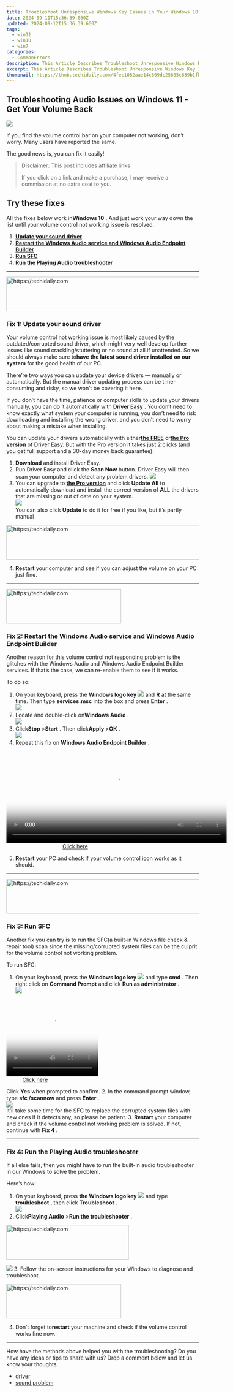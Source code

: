 ```yaml
---
title: Troubleshoot Unresponsive Windows Key Issues in Your Windows 10 System
date: 2024-09-11T15:36:39.660Z
updated: 2024-09-12T15:36:39.660Z
tags:
  - win11
  - win10
  - win7
categories:
  - CommonErrors
description: This Article Describes Troubleshoot Unresponsive Windows Key Issues in Your Windows 10 System
excerpt: This Article Describes Troubleshoot Unresponsive Windows Key Issues in Your Windows 10 System
thumbnail: https://thmb.techidaily.com/4fec1082aae14c609dc25605c639b1fbe3c36aac7cabbe84615d93d1098bb494.jpg
---
```


## Troubleshooting Audio Issues on Windows 11 - Get Your Volume Back

![](https://images.drivereasy.com/wp-content/uploads/2018/10/img_5bb5d46a84135.jpg)

 If you find the volume control bar on your computer not working, don’t worry. Many users have reported the same.

The good news is, you can fix it easily!

>  Disclaimer: This post includes affiliate links
>
>  If you click on a link and make a purchase, I may receive a commission at no extra cost to you.
>

## Try these fixes

 All the fixes below work in**Windows 10** . And just work your way down the list until your volume control not working issue is resolved.

1. [**Update your sound driver**](https://tools.techidaily.com/drivereasy/download/)
2. [**Restart the Windows Audio service and Windows Audio Endpoint Builder**](https://tools.techidaily.com/drivereasy/download/)
3. [**Run SFC**](https://tools.techidaily.com/drivereasy/download/)
4. [**Run the Playing Audio troubleshooter**](https://tools.techidaily.com/drivereasy/download/)

---

<!-- affiliate ads begin -->
<a href="https://aligracehair.sjv.io/c/5597632/2135375/19272" target="_top" id="2135375">
  <img src="//a.impactradius-go.com/display-ad/19272-2135375" border="0" alt="https://techidaily.com" width="728" height="90"/>
</a>
<img height="0" width="0" src="https://aligracehair.sjv.io/i/5597632/2135375/19272" style="position:absolute;visibility:hidden;" border="0" />
<!-- affiliate ads end -->

### Fix 1: Update your sound driver

 Your volume control not working issue is most likely caused by the outdated/corrupted sound driver, which might very well develop further issues like sound crackling/stuttering or no sound at all if unattended. So we should always make sure to**have the latest sound driver installed on our system** for the good health of our PC.

 There’re two ways you can update your device drivers — manually or automatically. But the manual driver updating process can be time-consuming and risky, so we won’t be covering it here.

 If you don’t have the time, patience or computer skills to update your drivers manually, you can do it automatically with **[Driver Easy](https://tools.techidaily.com/drivereasy/download/)**  .  You don’t need to know exactly what system your computer is running, you don’t need to risk downloading and installing the wrong driver, and you don’t need to worry about making a mistake when installing.

 You can update your drivers automatically with either[**the FREE**](https://tools.techidaily.com/drivereasy/download/) or[**the Pro version**](https://tools.techidaily.com/drivereasy/download/) of Driver Easy. But with the Pro version it takes just 2 clicks (and you get full support and a 30-day money back guarantee):

1. **Download**  and install Driver Easy.
2. Run Driver Easy and click the **Scan Now** button. Driver Easy will then scan your computer and detect any problem drivers. ![](https://images.drivereasy.com/wp-content/uploads/2018/07/img_5b46ffcde1143.jpg)
3. You can upgrade to **[the Pro version](https://tools.techidaily.com/drivereasy/download/)**   and click **Update All** to automatically download and install the correct version of **ALL**  the drivers that are missing or out of date on your system.  
![](https://images.drivereasy.com/wp-content/uploads/2018/10/img_5bb5cfcaf3cc0.jpg)  
 You can also click **Update** to do it for free if you like, but it’s partly manual

<!-- affiliate ads begin -->
<a href="https://appsumo.8odi.net/c/5597632/2118326/7443" target="_top" id="2118326">
  <img src="//a.impactradius-go.com/display-ad/7443-2118326" border="0" alt="https://techidaily.com" width="728" height="90"/>
</a>
<img height="0" width="0" src="https://appsumo.8odi.net/i/5597632/2118326/7443" style="position:absolute;visibility:hidden;" border="0" />
<!-- affiliate ads end -->

4. **Restart** your computer and see if you can adjust the volume on your PC just fine.

---

<!-- affiliate ads begin -->
<a href="https://wigfever.sjv.io/c/5597632/1995803/22899" target="_top" id="1995803">
  <img src="//a.impactradius-go.com/display-ad/22899-1995803" border="0" alt="https://techidaily.com" width="300" height="90"/>
</a>
<img height="0" width="0" src="https://wigfever.sjv.io/i/5597632/1995803/22899" style="position:absolute;visibility:hidden;" border="0" />
<!-- affiliate ads end -->

### Fix 2: Restart the Windows Audio service and **Windows Audio Endpoint Builder**

 Another reason for this volume control not responding problem is the glitches with the Windows Audio and Windows Audio Endpoint Builder services. If that’s the case, we can re-enable them to see if it works.

To do so:

1. On your keyboard, press the   **Windows logo key ![](https://images.drivereasy.com/wp-content/uploads/2018/04/img_5ae0331bc08e4.png)**  and  **R**  at the same time. Then type **services.msc**   into the box and press **Enter** .  
![](https://images.drivereasy.com/wp-content/uploads/2018/10/img_5bb5cdb63e3b0.png)
2. Locate and double-click on**Windows Audio** .  
![](https://images.drivereasy.com/wp-content/uploads/2018/10/img_5bb5ce1733bbb.jpg)
3. Click**Stop** \>**Start** . Then click**Apply** \>**OK** .  
![](https://images.drivereasy.com/wp-content/uploads/2018/10/img_5bb5cec02411e.jpg)
4. Repeat this fix on **Windows Audio Endpoint Builder** .

<!-- affiliate ads begin -->
<span id="1983472">
					<video width="576" height="240" style="cursor:pointer"
           poster="//a.impactradius-go.com/display-clicktoplayimage/1983472.png"
           onclick="if(!this.playClicked){this.play();this.setAttribute('controls',true);this.playClicked=true;}">
	   <source src="//a.impactradius-go.com/display-ad/22993-1983472">
	   <img src="//a.impactradius-go.com/display-clicktoplayimage/1983472.png" style="border: none; height: 100%; width: 100%; object-fit: contain">
	</video>
	<div style="width:360px;text-align:center"><a href="javascript:window.open(decodeURIComponent('https%3A%2F%2Fhomestyler.sjv.io%2Fc%2F5597632%2F1983472%2F22993'), '_blank');void(0);">Click here</a></div>
</span>
<img height="0" width="0" src="https://imp.pxf.io/i/5597632/1983472/22993" style="position:absolute;visibility:hidden;" border="0" />
<!-- affiliate ads end -->

5. **Restart** your PC and check if your volume control icon works as it should.

---

<!-- affiliate ads begin -->
<a href="https://ephamedtechinc.pxf.io/c/5597632/2136619/26400" target="_top" id="2136619">
  <img src="//a.impactradius-go.com/display-ad/26400-2136619" border="0" alt="https://techidaily.com" width="728" height="90"/>
</a>
<img height="0" width="0" src="https://ephamedtechinc.pxf.io/i/5597632/2136619/26400" style="position:absolute;visibility:hidden;" border="0" />
<!-- affiliate ads end -->

### Fix 3: Run SFC

 Another fix you can try is to run the SFC(a built-in Windows file check & repair tool) scan since the missing/corrupted system files can be the culprit for the volume control not working problem.

To run SFC:

1. On your keyboard, press the   **Windows logo key ![](https://images.drivereasy.com/wp-content/uploads/2018/04/img_5ae0331bc08e4.png)**  and type **cmd** . Then right click on **Command Prompt**   and click **Run as administrator** .  
![](https://images.drivereasy.com/wp-content/uploads/2018/06/img_5b28ad73ad4a9.png)  

<!-- affiliate ads begin -->
<span id="1328679">
					<video width="240" height="200" style="cursor:pointer"
           poster="//a.impactradius-go.com/display-clicktoplayimage/1328679.png"
           onclick="if(!this.playClicked){this.play();this.setAttribute('controls',true);this.playClicked=true;}">
	   <source src="//a.impactradius-go.com/display-ad/15852-1328679">
	   <img src="//a.impactradius-go.com/display-clicktoplayimage/1328679.png" style="border: none; height: 100%; width: 100%; object-fit: contain">
	</video>
	<div style="width:150px;text-align:center"><a href="javascript:window.open(decodeURIComponent('https%3A%2F%2Fthefitville.pxf.io%2Fc%2F5597632%2F1328679%2F15852'), '_blank');void(0);">Click here</a></div>
</span>
<img height="0" width="0" src="https://imp.pxf.io/i/5597632/1328679/15852" style="position:absolute;visibility:hidden;" border="0" />
<!-- affiliate ads end -->

 Click **Yes**   when prompted to confirm.
2. In the command prompt window, type **sfc /scannow**   and press **Enter** .  
![](https://images.drivereasy.com/wp-content/uploads/2018/06/img_5b28aee247664.jpg)  
 It’ll take some time for the SFC to replace the corrupted system files with new ones if it detects any, so please be patient.
3. **Restart** your computer and check if the volume control not working problem is solved. If not, continue with **Fix 4** .

---

### Fix 4: Run the Playing Audio troubleshooter

 If all else fails, then you might have to run the built-in audio troubleshooter in our Windows to solve the problem.

Here’s how:

1. On your keyboard, press   **the Windows logo key ![](https://images.drivereasy.com/wp-content/uploads/2018/04/img_5ae0331bc08e4.png)**  and type **troubleshoot** , then click **Troubleshoot** .  
![](https://images.drivereasy.com/wp-content/uploads/2018/06/img_5b30a29f39ffd.jpg)
2. Click**Playing Audio** \>**Run the troubleshooter** .  

<!-- affiliate ads begin -->
<a href="https://bluettius.sjv.io/c/5597632/2139121/17108" target="_top" id="2139121">
  <img src="//a.impactradius-go.com/display-ad/17108-2139121" border="0" alt="https://techidaily.com" width="320" height="90"/>
</a>
<img height="0" width="0" src="https://bluettius.sjv.io/i/5597632/2139121/17108" style="position:absolute;visibility:hidden;" border="0" />
<!-- affiliate ads end -->

![](https://images.drivereasy.com/wp-content/uploads/2018/10/img_5bb5d8eb22766.jpg)
3. Follow the on-screen instructions for your Windows to diagnose and troubleshoot.

<!-- affiliate ads begin -->
<a href="https://wigfever.sjv.io/c/5597632/2005184/22899" target="_top" id="2005184">
  <img src="//a.impactradius-go.com/display-ad/22899-2005184" border="0" alt="https://techidaily.com" width="300" height="90"/>
</a>
<img height="0" width="0" src="https://wigfever.sjv.io/i/5597632/2005184/22899" style="position:absolute;visibility:hidden;" border="0" />
<!-- affiliate ads end -->

4. Don’t forget to**restart** your machine and check if the volume control works fine now.

---

 How have the methods above helped you with the troubleshooting? Do you have any ideas or tips to share with us? Drop a comment below and let us know your thoughts.

* [driver](https://tools.techidaily.com/drivereasy/download/)
* [sound problem](https://tools.techidaily.com/drivereasy/download/)

<ins class="adsbygoogle"
     style="display:block"
     data-ad-format="autorelaxed"
     data-ad-client="ca-pub-7571918770474297"
     data-ad-slot="1223367746"></ins>

<ins class="adsbygoogle"
     style="display:block"
     data-ad-client="ca-pub-7571918770474297"
     data-ad-slot="8358498916"
     data-ad-format="auto"
     data-full-width-responsive="true"></ins>



